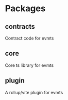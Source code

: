 # Packages

## contracts

Contract code for evmts

## core

Core ts library for evmts

## plugin

A rollup/vite plugin for evmts
